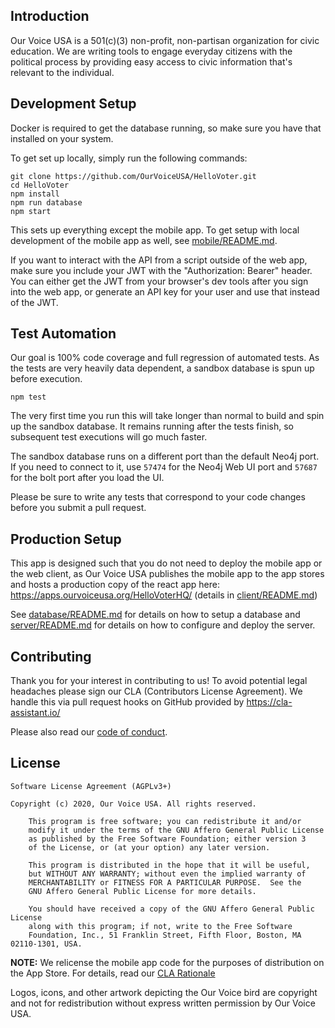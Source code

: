 ## Introduction

Our Voice USA is a 501(c)(3) non-profit, non-partisan organization for civic education. We are writing tools to engage everyday citizens with the political process by providing easy access to civic information that's relevant to the individual.

## Development Setup

Docker is required to get the database running, so make sure you have that installed on your system.

To get set up locally, simply run the following commands:

    git clone https://github.com/OurVoiceUSA/HelloVoter.git
    cd HelloVoter
    npm install
    npm run database
    npm start

This sets up everything except the mobile app. To get setup with local development of the mobile app as well, see [mobile/README.md](mobile/README.md).

If you want to interact with the API from a script outside of the web app, make sure you include your JWT with the "Authorization: Bearer" header. You can either get the JWT from your browser's dev tools after you sign into the web app, or generate an API key for your user and use that instead of the JWT.

## Test Automation

Our goal is 100% code coverage and full regression of automated tests. As the tests are very heavily data dependent, a sandbox database is spun up before execution.

    npm test

The very first time you run this will take longer than normal to build and spin up the sandbox database. It remains running after the tests finish, so subsequent test executions will go much faster.

The sandbox database runs on a different port than the default Neo4j port. If you need to connect to it, use `57474` for the Neo4j Web UI port and `57687` for the bolt port after you load the UI.

Please be sure to write any tests that correspond to your code changes before you submit a pull request.

## Production Setup

This app is designed such that you do not need to deploy the mobile app or the web client, as Our Voice USA publishes the mobile app to the app stores and hosts a production copy of the react app here: https://apps.ourvoiceusa.org/HelloVoterHQ/ (details in [client/README.md](client/README.md))

See [database/README.md](database/README.md) for details on how to setup a database and [server/README.md](server/README.md) for details on how to configure and deploy the server.

## Contributing

Thank you for your interest in contributing to us! To avoid potential legal headaches please sign our CLA (Contributors License Agreement). We handle this via pull request hooks on GitHub provided by https://cla-assistant.io/

Please also read our [code of conduct](CODE_OF_CONDUCT.md).

## License

	Software License Agreement (AGPLv3+)

	Copyright (c) 2020, Our Voice USA. All rights reserved.

        This program is free software; you can redistribute it and/or
        modify it under the terms of the GNU Affero General Public License
        as published by the Free Software Foundation; either version 3
        of the License, or (at your option) any later version.

        This program is distributed in the hope that it will be useful,
        but WITHOUT ANY WARRANTY; without even the implied warranty of
        MERCHANTABILITY or FITNESS FOR A PARTICULAR PURPOSE.  See the
        GNU Affero General Public License for more details.

        You should have received a copy of the GNU Affero General Public License
        along with this program; if not, write to the Free Software
        Foundation, Inc., 51 Franklin Street, Fifth Floor, Boston, MA 02110-1301, USA.

**NOTE:** We relicense the mobile app code for the purposes of distribution on the App Store. For details, read our [CLA Rationale](CLA-Rationale.md)

Logos, icons, and other artwork depicting the Our Voice bird are copyright and not for redistribution without express written permission by Our Voice USA.
